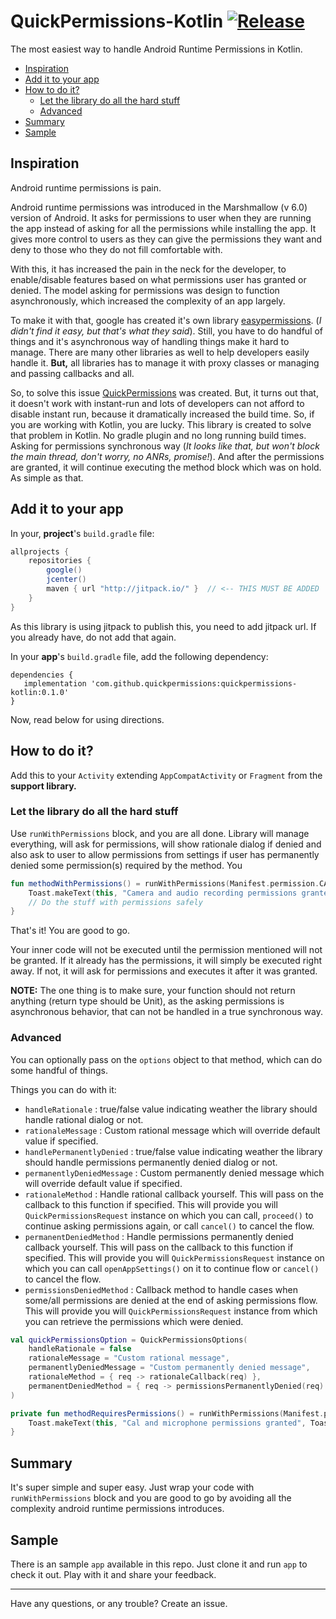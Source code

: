 # QuickPermissions-Kotlin [![Release](https://jitpack.io/v/QuickPermissions/QuickPermissions-Kotlin.svg)](https://jitpack.io/#QuickPermissions/QuickPermissions-Kotlin)

The most easiest way to handle Android Runtime Permissions in Kotlin.

* [Inspiration](#inspiration)
* [Add it to your app](#add-it-to-your-app)
* [How to do it?](#how-to-do-it)
  * [Let the library do all the hard stuff](#let-the-library-do-all-the-hard-stuff)
  * [Advanced](#advanced)
* [Summary](#summary)
* [Sample](https://github.com/QuickPermissions/QuickPermissions-Sample)


## Inspiration

Android runtime permissions is pain. 

Android runtime permissions was introduced in the Marshmallow (v 6.0) version of Android. It asks for permissions to user when they are running the app instead of asking for all the permissions while installing the app. It gives more control to users as they can give the permissions they want and deny to those who they do not fill comfortable with. 

With this, it has increased the pain in the neck for the developer, to enable/disable features based on what permissions user has granted or denied. The model asking for permissions was design to function asynchronously, which increased the complexity of an app largely. 

To make it with that, google has created it's own library [easypermissions](https://github.com/googlesamples/easypermissions). (*I didn't find it easy, but that's what they said*). Still, you have to do handful of things and it's asynchronous way of handling things make it hard to manage. There are many other libraries as well to help developers easily handle it. **But,** all libraries has to manage it with proxy classes or managing and passing callbacks and all. 

So, to solve this issue [QuickPermissions](https://github.com/QuickPermissions/QuickPermissions) was created. But, it turns out that, it doesn't work with instant-run and lots of developers can not afford to disable instant run, because it dramatically increased the build time. So, if you are working with Kotlin, you are lucky. This library is created to solve that problem in Kotlin. No gradle plugin and no long running build times. Asking for permissions synchronous way (*It looks like that, but won't block the main thread, don't worry, no ANRs, promise!*). And after the permissions are granted, it will continue executing the method block which was on hold. As simple as that.



## Add it to your app

In your, **project**'s `build.gradle` file:

```groovy
allprojects {
    repositories {
        google()
        jcenter()
        maven { url "http://jitpack.io/" }  // <-- THIS MUST BE ADDED
    }
}
```

As this library is using jitpack to publish this, you need to add jitpack url. If you already have, do not add that again.



In your **app**'s `build.gradle` file, add the following dependency: 

```
dependencies {
   implementation 'com.github.quickpermissions:quickpermissions-kotlin:0.1.0'
}
```



Now, read below for using directions.



## How to do it?



Add this to your `Activity` extending `AppCompatActivity` or `Fragment` from the **support library.** 



### Let the library do all the hard stuff

Use `runWithPermissions` block, and you are all done. Library will manage everything, will ask for permissions, will show rationale dialog if denied and also ask to user to allow permissions from settings if user has permanently denied some permission(s) required by the method. You 



```kotlin
fun methodWithPermissions() = runWithPermissions(Manifest.permission.CAMERA, Manifest.permission.RECORD_AUDIO) {
    Toast.makeText(this, "Camera and audio recording permissions granted", Toast.LENGTH_SHORT).show();
    // Do the stuff with permissions safely
}
```

That's it! You are good to go.

Your inner code will not be executed until the permission mentioned will not be granted. If it already has the permissions, it will simply be executed right away. If not, it will ask for permissions and executes it after it was granted.



**NOTE:** The one thing is to make sure, your function should not return anything (return type should be Unit), as the asking permissions is asynchronous behavior, that can not be handled in a true synchronous way.



### Advanced

You can optionally pass on the `options` object to that method, which can do some handful of things.

Things you can do with it:

* `handleRationale` : true/false value indicating weather the library should handle rational dialog or not.
* `rationaleMessage` : Custom rational message which will override default value if specified.
* `handlePermanentlyDenied` : true/false value indicating weather the library should handle permissions permanently denied dialog or not.
* `permanentlyDeniedMessage` : Custom permanently denied message which will override default value if specified.
* `rationaleMethod` : Handle rational callback yourself. This will pass on the callback to this function if specified. This will provide you will `QuickPermissionsRequest` instance on which you can call, `proceed()` to continue asking permissions again, or call `cancel()` to cancel the flow.
* `permanentDeniedMethod` : Handle permissions permanently denied callback yourself. This will pass on the callback to this function if specified. This will provide you will `QuickPermissionsRequest` instance on which you can call `openAppSettings()` on it to continue flow or `cancel()` to cancel the flow.
* `permissionsDeniedMethod` : Callback method to handle cases when some/all permissions are denied at the end of asking permissions flow.  This will provide you will `QuickPermissionsRequest` instance from which you can retrieve the permissions which were denied.



```kotlin
val quickPermissionsOption = QuickPermissionsOptions(
	handleRationale = false
    rationaleMessage = "Custom rational message",
    permanentlyDeniedMessage = "Custom permanently denied message",
    rationaleMethod = { req -> rationaleCallback(req) },
    permanentDeniedMethod = { req -> permissionsPermanentlyDenied(req) }
)

private fun methodRequiresPermissions() = runWithPermissions(Manifest.permission.WRITE_CALENDAR, Manifest.permission.RECORD_AUDIO, options = quickPermissionsOption) {
    Toast.makeText(this, "Cal and microphone permissions granted", Toast.LENGTH_LONG).show()
}
```



## Summary 

It's super simple and super easy. Just wrap your code with `runWithPermissions` block and you are good to go by avoiding all the complexity android runtime permissions introduces.



## Sample

There is an sample `app` available in this repo. Just clone it and run `app` to check it out. Play with it and share your feedback.



----

Have any questions, or any trouble? Create an issue.
